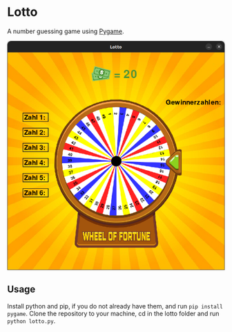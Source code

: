 # Lotto

A number guessing game using [Pygame](https://github.com/pygame/pygame).

<p align="center">
  <img alt="A Screenshot of the game" src="images/screenshot.png">
</p>

## Usage

Install python and pip, if you do not already have them, and run `pip install pygame`.
Clone the repository to your machine, cd in the lotto folder and run `python lotto.py`.
